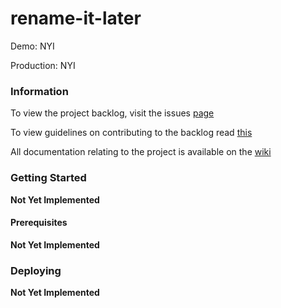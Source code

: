 rename-it-later
===============

Demo: NYI

Production: NYI

### Information

To view the project backlog, visit the issues [page][ISSUES]

To view guidelines on contributing to the backlog read [this][PRJMGMT]

All documentation relating to the project is available on the [wiki][WIKI]

### Getting Started

__Not Yet Implemented__

#### Prerequisites

__Not Yet Implemented__

### Deploying

__Not Yet Implemented__

[ISSUES]: https://github.com/swmcc/rename-it-later/issues
[PRJMGMT]: https://github.com/swmcc/rename-it-later/wiki/Project-Management
[WIKI]: https://github.com/swmcc/rename-it-later/wiki
